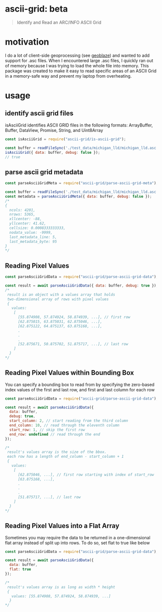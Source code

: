 # ascii-grid: beta
> Identify and Read an ARC/INFO ASCII Grid

# motivation
I do a lot of client-side geoprocessing (see [geoblaze](http://github.com/geotiff/geoblaze)) and wanted to add support for .asc files.
When I encountered large .asc files, I quickly ran out of memory because I was trying to load the whole file into memory.
This package was created to make it easy to read specific areas of an ASCII Grid in a memory-safe way and prevent my laptop from overheating.

# usage
## identify ascii grid files
isAsciiGrid identifies ASCII GRID files in the following formats: ArrayBuffer, Buffer, DataView, Promise, String, and Uint8Array
```javascript
const isAsciiGrid = require("ascii-grid/is-ascii-grid");

const buffer = readFileSync('./test_data/michigan_lld/michigan_lld.asc');
isAsciiGrid({ data: buffer, debug: false });
// true
```

## parse ascii grid metadata
```javascript
const parseAsciiGridMeta = require("ascii-grid/parse-ascii-grid-meta");

const buffer = readFileSync('./test_data/michigan_lld/michigan_lld.asc');
const metadata = parseAsciiGridMeta({ data: buffer, debug: false });
/*
{
  ncols: 4201,
  nrows: 5365,
  xllcenter: -88,
  yllcenter: 41.62,
  cellsize: 0.0008333333333,
  nodata_value: -9999,
  last_metadata_line: 5,
  last_metadata_byte: 95
}
*/
```

## Reading Pixel Values
```javascript
const parseAsciiGridData = require("ascii-grid/parse-ascii-grid-data");

const result = await parseAsciiGridData({ data: buffer, debug: true });
/*
 result is an object with a values array that holds
 two-dimensional array of rows with pixel values
 {
   values:
    [
      [55.874908, 57.874924, 58.874939, ...], // first row
      [62.875015, 63.875031, 62.875046, ...],
      [62.875122, 64.875137, 63.875168, ...],
      .
      .
      .
      [52.875671, 50.875702, 51.875717, ...], // last row
    ]
  }
*/
```

## Reading Pixel Values within Bounding Box
You can specify a bounding box to read from by specifying the zero-based index
values of the first and last row, and first and last column for each row
```javascript
const parseAsciiGridData = require("ascii-grid/parse-ascii-grid-data");

const result = await parseAsciiGridData({
  data: buffer,
  debug: true,
  start_column: 2, // start reading from the third column
  end_column: 10, // read through the eleventh column
  start_row: 1, // skip the first row
  end_row: undefined // read through the end
});

/*
 result's values array is the size of the bbox.
 each row has a length of end_column - start_column + 1
 {
   values:
    [
      [62.875046, ...], // first row starting with index of start_row
      [63.875168, ...],
      .
      .
      .
      [51.875717, ...], // last row
    ]
  }
*/
```

## Reading Pixel Values into a Flat Array
Sometimes you may require the data to be returned in a one-dimensional flat array
instead of split up into rows.  To do so, set flat to true like below
```javascript
const parseAsciiGridData = require("ascii-grid/parse-ascii-grid-data");

const result = await parseAsciiGridData({
  data: buffer,
  flat: true
});

/*
 result's values array is as long as width * height
 {
   values: [55.874908, 57.874924, 58.874939, ...]
  }
*/
```
